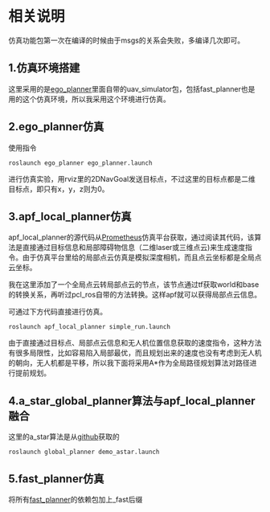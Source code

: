 # 相关说明

仿真功能包第一次在编译的时候由于msgs的关系会失败，多编译几次即可。

## 1.仿真环境搭建

这里采用的是[ego_planner](https://github.com/ZJU-FAST-Lab/ego-planner.git)里面自带的uav_simulator包，包括fast_planner也是用的这个仿真环境，所以我采用这个环境进行仿真。

## 2.ego_planner仿真

使用指令

```
roslaunch ego_planner ego_planner.launch
```

进行仿真实验，用rviz里的2DNavGoal发送目标点，不过这里的目标点都是二维目标点，即只有x，y，z则为0。

## 3.apf_local_planner仿真

apf_local_planner的源代码从[Prometheus](https://github.com/amov-lab/Prometheus.git)仿真平台获取，通过阅读其代码，该算法是直接通过目标信息和局部障碍物信息（二维laser或三维点云)来生成速度指令。由于仿真平台里给的局部点云仿真是模拟深度相机，而且点云坐标都是全局点云坐标。

我在这里添加了一个全局点云转局部点云的节点，该节点通过tf获取world和base的转换关系，再听过pcl_ros自带的方法转换。这样apf就可以获得局部点云信息。

可通过下方代码直接进行仿真。

```
roslaunch apf_local_planner simple_run.launch
```

由于直接通过目标点、局部点云信息和无人机位置信息获取的速度指令，这种方法有很多局限性，比如容易陷入局部最优，而且规划出来的速度也没有考虑到无人机的朝向，无人机都是平移，所以我下面将采用A*作为全局路径规划算法对路径进行提前规划。

## 4.a_star_global_planner算法与apf_local_planner融合

这里的a_star算法是从[github](https://github.com/Grizi-ju/Astar_JPS_Pathplanning_in_ROS)获取的

```
roslaunch global_planner demo_astar.launch
```

## 5.fast_planner仿真

将所有[fast_planner](https://github.com/HKUST-Aerial-Robotics/Fast-Planner)的依赖包加上_fast后缀
